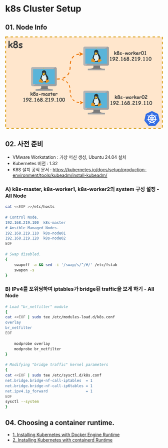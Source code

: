 # k8s Cluster Setup

## 01. Node Info

![node_info.drawio](https://github.com/revenge1005/k8s-cluster-setup/blob/main/node_info.drawio.png)

## 02. 사전 준비

- VMware Workstation : 가상 머신 생성, Ubuntu 24.04 설치
- Kubernetes 버전 : 1.32
- K8S 설치 공식 문서 : https://kubernetes.io/docs/setup/production-environment/tools/kubeadm/install-kubeadm/

### A) k8s-master, k8s-worker1, k8s-worker2의 system 구성 설정 - All Node

```bash
cat <<EOF >>/etc/hosts

# Control Node.
192.168.219.100  k8s-master  
# Ansible Managed Nodes.
192.168.219.110  k8s-node01  
192.168.219.120  k8s-node02
EOF

# Swap disabled. 
{
	swapoff -a && sed -i '/swap/s/^/#/' /etc/fstab
	swapon -s
}
```

### B) IPv4를 포워딩하여 iptables가 bridge된 traffic을 보게 하기 - All Node

```bash
# Load "br_netfilter" module
{
cat <<EOF | sudo tee /etc/modules-load.d/k8s.conf
overlay
br_netfilter
EOF

	modprobe overlay
	modprobe br_netfilter
}

# Modifying "bridge traffic" kernel parameters
{
cat <<EOF | sudo tee /etc/sysctl.d/k8s.conf
net.bridge.bridge-nf-call-iptables  = 1
net.bridge.bridge-nf-call-ip6tables = 1
net.ipv4.ip_forward                 = 1
EOF
sysctl --system
}
```

## 04. Choosing a container runtime.

- [1. Installing Kubernetes with Docker Engine Runtime]()
- [2. Installing Kubernetes with containerd Runtime]()